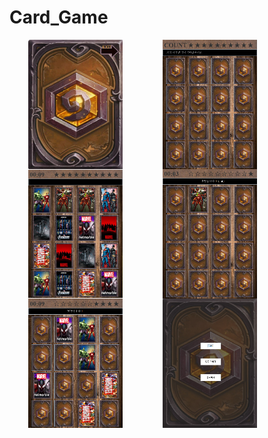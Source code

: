 # Card_Game


<style>
  a {
    margin:30px;
  }
</style>
<a href="Card_Game/cardGame01.PNG"><img src="Card_Game/cardGame01.PNG" align="center" width="30%" ></a>
<a href="Card_Game/cardGame01.PNG"><img src="Card_Game/cardGame02.PNG" align="center" width="30%" ></a>
<a href="Card_Game/cardGame01.PNG"><img src="Card_Game/cardGame03.PNG" align="center" width="30%" ></a>
<a href="Card_Game/cardGame01.PNG"><img src="Card_Game/cardGame04.PNG" align="center" width="30%" ></a>
<a href="Card_Game/cardGame01.PNG"><img src="Card_Game/cardGame04_1.PNG" align="center" width="30%" ></a>
<a href="Card_Game/cardGame01.PNG"><img src="Card_Game/cardGame05.PNG" align="center" width="30%" ></a>

